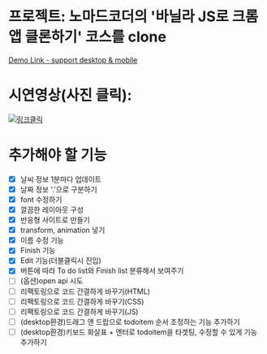 # 프로젝트: 노마드코더의 '바닐라 JS로 크롬앱 클론하기' 코스를 clone

[Demo Link - support desktop & mobile](https://westone034626.github.io/momentum-clone/)

# 시연영상(사진 클릭):

[![링크클릭](https://user-images.githubusercontent.com/26649774/101277047-d92bb400-37f4-11eb-9c26-bc81c1b6d88b.png)](https://youtu.be/erWLDlD1BBs)

# 추가해야 할 기능

- [x] 날씨 정보 1분마다 업데이트
- [x] 날짜 정보 '.'으로 구분하기
- [x] font 수정하기
- [x] 깔끔한 레이아웃 구성
- [x] 반응형 사이트로 만들기
- [x] transform, animation 넣기
- [x] 이름 수정 기능
- [x] Finish 기능
- [x] Edit 기능(더블클릭시 진입)
- [x] 버튼에 따라 To do list와 Finish list 분류해서 보여주기
- [ ] (옵션)open api 시도
- [ ] 리팩토링으로 코드 간결하게 바꾸기(HTML)
- [ ] 리팩토링으로 코드 간결하게 바꾸기(CSS)
- [ ] 리팩토링으로 코드 간결하게 바꾸기(JS)
- [ ] (desktop환경)드래그 앤 드랍으로 todoitem 순서 조정하는 기능 추가하기
- [ ] (desktop환경)키보드 화살표 + 엔터로 todoitem을 타겟팅, 수정할 수 있게 기능 추가하기
